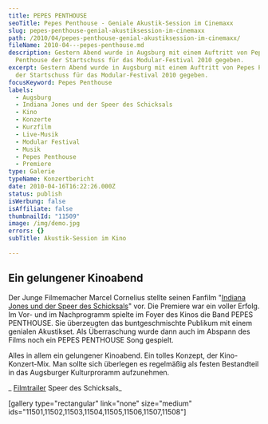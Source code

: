```yaml
---
title: PEPES PENTHOUSE
seoTitle: Pepes Penthouse - Geniale Akustik-Session im Cinemaxx
slug: pepes-penthouse-genial-akustiksession-im-cinemaxx
path: /2010/04/pepes-penthouse-genial-akustiksession-im-cinemaxx/
fileName: 2010-04---pepes-penthouse.md
description: Gestern Abend wurde in Augsburg mit einem Auftritt von Pepes
  Penthouse der Startschuss für das Modular-Festival 2010 gegeben.
excerpt: Gestern Abend wurde in Augsburg mit einem Auftritt von Pepes Penthouse
  der Startschuss für das Modular-Festival 2010 gegeben.
focusKeyword: Pepes Penthouse
labels:
  - Augsburg
  - Indiana Jones und der Speer des Schicksals
  - Kino
  - Konzerte
  - Kurzfilm
  - Live-Musik
  - Modular Festival
  - Musik
  - Pepes Penthouse
  - Premiere
type: Galerie
typeName: Konzertbericht
date: 2010-04-16T16:22:26.000Z
status: publish
isWerbung: false
isAffiliate: false
thumbnailId: "11509"
image: /img/demo.jpg
errors: {}
subTitle: Akustik-Session im Kino
  
---
```


## Ein gelungener Kinoabend

Der Junge Filmemacher Marcel Cornelius stellte seinen Fanfilm
"[Indiana Jones und der Speer des Schicksals](http://www.modularfestival.de/?page_id=475)"
vor. Die Premiere war ein voller Erfolg. Im Vor- und im Nachprogramm spielte im
Foyer des Kinos die Band PEPES PENTHOUSE. Sie überzeugten das buntgeschmischte
Publikum mit einem genialen Akustikset. Als Überraschung wurde dann auch im
Abspann des Films noch ein PEPES PENTHOUSE Song gespielt.

Alles in allem ein gelungener Kinoabend. Ein tolles Konzept, der
Kino-Konzert-Mix. Man sollte sich überlegen es regelmäßig als festen Bestandteil
in das Augsburger Kulturproramm aufzunehmen.

_ [Filmtrailer](http://www.youtube.com/watch?v=sNZie7PqxVc) Speer des
Schicksals_

[gallery type="rectangular" link="none" size="medium"
ids="11501,11502,11503,11504,11505,11506,11507,11508"]

&nbsp;

&nbsp;

  